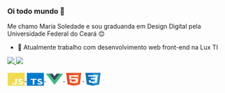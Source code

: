 ### Oi todo mundo 👋
Me chamo Maria Soledade e sou graduanda em Design Digital pela Universidade Federal do Ceará 😊
- 🔭 Atualmente trabalho com desenvolvimento web front-end na Lux TI

 <div style="display: flex">
  <a href="https://github.com/mariasoledadee">
  <img height="180em" src="https://github-readme-stats.vercel.app/api?username=mariasoledadee&show_icons=true&theme=dracula&include_all_commits=true&count_private=true"/>
  <img height="180em" src="https://github-readme-stats.vercel.app/api/top-langs/?username=mariasoledadee&layout=compact&langs_count=7&theme=dracula"/>
</div>
 
 <div style="display: inline_block"><br>
  <img align="center" alt="Maria-Js" height="30" width="40" src="https://raw.githubusercontent.com/devicons/devicon/master/icons/javascript/javascript-plain.svg">
  <img align="center" alt="Rafa-Ts" height="30" width="40" src="https://raw.githubusercontent.com/devicons/devicon/master/icons/typescript/typescript-plain.svg">
    <img align="center" alt="Maria-CSS" height="30" width="40" src="https://raw.githubusercontent.com/devicons/devicon/master/icons/vuejs/vuejs-original.svg">
   
  <img align="center" alt="Maria-HTML" height="30" width="40" src="https://raw.githubusercontent.com/devicons/devicon/master/icons/html5/html5-original.svg">
  <img align="center" alt="Maria-CSS" height="30" width="40" src="https://raw.githubusercontent.com/devicons/devicon/master/icons/css3/css3-original.svg"> 
</div>
 
 ##
